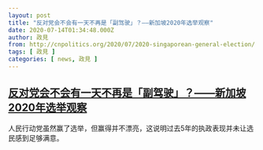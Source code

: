 ```yaml
---
layout: post
title: "反对党会不会有一天不再是「副驾驶」？——新加坡2020年选举观察"
date: 2020-07-14T01:34:48.000Z
author: 政見
from: http://cnpolitics.org/2020/07/2020-singaporean-general-election/
tags: [ 政見 ]
categories: [ news, 政見 ]
---
```

<!--1594690488000-->
[反对党会不会有一天不再是「副驾驶」？——新加坡2020年选举观察](http://cnpolitics.org/2020/07/2020-singaporean-general-election/)
------

<div>
人民行动党虽然赢了选举，但赢得并不漂亮，这说明过去5年的执政表现并未让选民感到足够满意。
</div>
